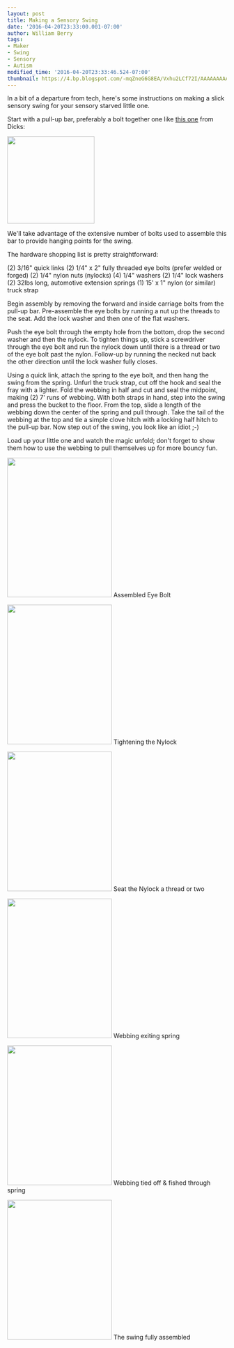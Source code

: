 ```yaml
---
layout: post
title: Making a Sensory Swing
date: '2016-04-20T23:33:00.001-07:00'
author: William Berry
tags:
- Maker
- Swing
- Sensory
- Autism
modified_time: '2016-04-20T23:33:46.524-07:00'
thumbnail: https://4.bp.blogspot.com/-mqZneG6G8EA/Vxhu2LCf72I/AAAAAAAAAc8/sHy3nz2twVI8fIe2AOXsXlIhubib5D0AQCKgB/s72-c/IMG_2605.JPG
---
```


In a bit of a departure from tech, here's some instructions on making a slick 
sensory swing for your sensory starved little one. 

Start with a pull-up bar, preferably a bolt together one like [this one](http://www.dickssportinggoods.com/product/index.jsp?productId=13243144) 
from Dicks:

[<img border="0" src="http://www.dickssportinggoods.com/graphics/product_images/pDSP1-13472770dt.jpg" height="200" width="200" />](http://www.dickssportinggoods.com/graphics/product_images/pDSP1-13472770dt.jpg)

We'll take advantage of the extensive number of bolts used to assemble this bar to 
provide hanging points for the swing. 

The hardware shopping list is pretty straightforward: 

(2) 3/16" quick links 
(2) 1/4" x 2" fully threaded eye bolts (prefer welded or forged) 
(2) 1/4" nylon nuts (nylocks) 
(4) 1/4" washers 
(2) 1/4" lock washers 
(2) 32lbs long, automotive extension springs 
(1) 15' x 1" nylon (or similar) truck strap 

Begin assembly by removing the forward and inside carriage bolts from the 
pull-up bar.  Pre-assemble the eye bolts by running a nut up the threads to 
the seat.  Add the lock washer and then one of the flat washers. 

Push the eye bolt through the empty hole from the bottom, drop the second 
washer and then the nylock.  To tighten things up, stick a screwdriver through 
the eye bolt and run the nylock down until there is a thread or two of the eye 
bolt past the nylon.  Follow-up by running the necked nut back the other 
direction until the lock washer fully closes. 

Using a quick link, attach the spring to the eye bolt, and then hang the swing 
from the spring.  Unfurl the truck strap, cut off the hook and seal the fray 
with a lighter.  Fold the webbing in half and cut and seal the midpoint, 
making (2) 7' runs of webbing.  With both straps in hand, step into the swing 
and press the bucket to the floor.  From the top, slide a length of the 
webbing down the center of the spring and pull through.  Take the tail of the 
webbing at the top and tie a simple clove hitch with a locking half hitch to 
the pull-up bar.  Now step out of the swing, you look like an idiot ;-) 


Load up your little one and watch the magic unfold; don't forget to show them 
how to use the webbing to pull themselves up for more bouncy fun. 

[<img border="0" height="320" src="https://4.bp.blogspot.com/-mqZneG6G8EA/Vxhu2LCf72I/AAAAAAAAAc8/sHy3nz2twVI8fIe2AOXsXlIhubib5D0AQCKgB/s320/IMG_2605.JPG" width="240" />](https://4.bp.blogspot.com/-mqZneG6G8EA/Vxhu2LCf72I/AAAAAAAAAc8/sHy3nz2twVI8fIe2AOXsXlIhubib5D0AQCKgB/s1600/IMG_2605.JPG)
Assembled Eye Bolt

[<img border="0" height="320" src="https://1.bp.blogspot.com/-gaFrWD1CeOI/Vxhu11zj08I/AAAAAAAAAdA/XF5qvqFrlD4WuOddUt62YymKjQJrE7ZsACKgB/s320/IMG_2607.JPG" width="240" />](https://1.bp.blogspot.com/-gaFrWD1CeOI/Vxhu11zj08I/AAAAAAAAAdA/XF5qvqFrlD4WuOddUt62YymKjQJrE7ZsACKgB/s1600/IMG_2607.JPG)
Tightening the Nylock

[<img border="0" height="320" src="https://2.bp.blogspot.com/-pszcoF5MugE/VxhutANLAjI/AAAAAAAAAcw/7oydp386k_sJDMeeCT1-Is_VXUJqIXYEgCKgB/s320/IMG_2610.JPG" width="240" />](https://2.bp.blogspot.com/-pszcoF5MugE/VxhutANLAjI/AAAAAAAAAcw/7oydp386k_sJDMeeCT1-Is_VXUJqIXYEgCKgB/s1600/IMG_2610.JPG)
Seat the Nylock a thread or two

[<img border="0" height="320" src="https://3.bp.blogspot.com/-0T99Ad9oGgk/VxhutD-MrzI/AAAAAAAAAcs/yZ6TdoXMGFgv0MZJsMAiY7dbGGIkxZ99QCKgB/s320/IMG_2612.JPG" width="240" />](https://3.bp.blogspot.com/-0T99Ad9oGgk/VxhutD-MrzI/AAAAAAAAAcs/yZ6TdoXMGFgv0MZJsMAiY7dbGGIkxZ99QCKgB/s1600/IMG_2612.JPG)
Webbing exiting spring

[<img border="0" height="320" src="https://2.bp.blogspot.com/-qtlVp1lxGLk/VxhutJmEloI/AAAAAAAAAco/ueih2doenn4vXolzDlD3ZRY5MYkA-wznACKgB/s320/IMG_2611.JPG" width="240" />](https://2.bp.blogspot.com/-qtlVp1lxGLk/VxhutJmEloI/AAAAAAAAAco/ueih2doenn4vXolzDlD3ZRY5MYkA-wznACKgB/s1600/IMG_2611.JPG)
Webbing tied off &amp; fished through spring 


[<img border="0" height="320" src="https://2.bp.blogspot.com/-P6_cb8Flwl8/VxhuvC9SlJI/AAAAAAAAAc0/o4rY8dLZuJ0yuugcbyUy-uFJXPQKR2KcACKgB/s320/IMG_2613.JPG" width="240" />](https://2.bp.blogspot.com/-P6_cb8Flwl8/VxhuvC9SlJI/AAAAAAAAAc0/o4rY8dLZuJ0yuugcbyUy-uFJXPQKR2KcACKgB/s1600/IMG_2613.JPG)
The swing fully assembled 
